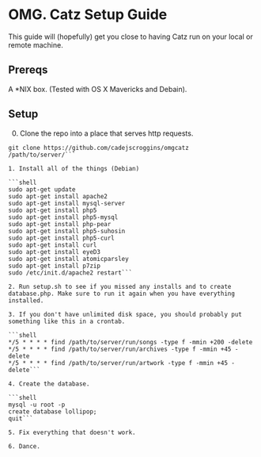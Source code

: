 OMG. Catz Setup Guide
=====================

This guide will (hopefully) get you close to having Catz run on your local or remote machine.

Prereqs
-------

A *NIX box. (Tested with OS X Mavericks and Debain).

Setup
-----

0. Clone the repo into a place that serves http requests.

```shell
git clone https://github.com/cadejscroggins/omgcatz /path/to/server/```

1. Install all of the things (Debian)

```shell
sudo apt-get update
sudo apt-get install apache2
sudo apt-get install mysql-server
sudo apt-get install php5
sudo apt-get install php5-mysql
sudo apt-get install php-pear
sudo apt-get install php5-suhosin
sudo apt-get install php5-curl
sudo apt-get install curl
sudo apt-get install eyeD3
sudo apt-get install atomicparsley
sudo apt-get install p7zip
sudo /etc/init.d/apache2 restart```

2. Run setup.sh to see if you missed any installs and to create database.php. Make sure to run it again when you have everything installed.

3. If you don't have unlimited disk space, you should probably put something like this in a crontab.

```shell
*/5 * * * * find /path/to/server/run/songs -type f -mmin +200 -delete
*/5 * * * * find /path/to/server/run/archives -type f -mmin +45 -delete
*/5 * * * * find /path/to/server/run/artwork -type f -mmin +45 -delete```

4. Create the database.

```shell
mysql -u root -p
create database lollipop;
quit```

5. Fix everything that doesn't work.

6. Dance.
